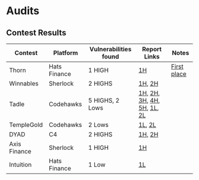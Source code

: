 # Audits


## Contest Results
| Contest      |Platform| Vulnerabilities found    | Report Links | Notes    |
|--------------|--------------|--------------|--------------|--------------|
| Thorn| Hats Finance|1 HIGH|[1H](https://github.com/hats-finance/Thorn-protocol-0x1286ecdac50215a366458a14968fbca4bd95067d/issues/1) | [First place](https://app.hats.finance/audit-competitions/thorn-protocol-0x1286ecdac50215a366458a14968fbca4bd95067d/leaderboard)|
| Winnables |Sherlock| 2 HIGHS | [1H](https://github.com/sherlock-audit/2024-08-winnables-raffles-judging/issues/544), [2H](https://github.com/sherlock-audit/2024-08-winnables-raffles-judging/issues/577)|
| Tadle| Codehawks|5 HIGHS, 2 Lows|  [1H](https://codehawks.cyfrin.io/c/2024-08-tadle/s/1231), [2H](https://codehawks.cyfrin.io/c/2024-08-tadle/s/1727), [3H](https://codehawks.cyfrin.io/c/2024-08-tadle/s/1261), [4H](https://codehawks.cyfrin.io/c/2024-08-tadle/s/1402), [5H](https://codehawks.cyfrin.io/c/2024-08-tadle/s/1179), [1L](https://codehawks.cyfrin.io/c/2024-08-tadle/s/1776), [2L](https://codehawks.cyfrin.io/c/2024-08-tadle/s/1601)|
| TempleGold |Codehawks| 2 Lows | [1L](https://codehawks.cyfrin.io/c/2024-07-templegold/s/597), [2L](https://codehawks.cyfrin.io/c/2024-07-templegold/s/577)|
| DYAD |C4| 2 HIGHS | [1H](https://github.com/code-423n4/2024-04-dyad-findings/issues/1289), [2H](https://github.com/code-423n4/2024-04-dyad-findings/issues/1290)|
|Axis Finance|Sherlock|1 HIGH|[1H](https://github.com/sherlock-audit/2024-03-axis-finance-judging/issues/65)|
|Intuition|Hats Finance|1 Low| [1L](https://github.com/hats-finance/Intuition-0x538dbadc50cc87b281cd655f1edbc6ebda02a66a/issues/60)|
